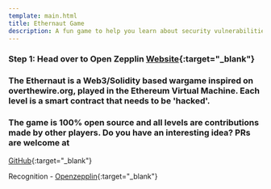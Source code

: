 ```yaml
---
template: main.html
title: Ethernaut Game
description: A fun game to help you learn about security vulnerabilities in solidity code.
---
```


### Step 1: Head over to Open Zepplin [Website](https://ethernaut.openzeppelin.com/){:target="\_blank"}

### The Ethernaut is a Web3/Solidity based wargame inspired on overthewire.org, played in the Ethereum Virtual Machine. Each level is a smart contract that needs to be 'hacked'.

### The game is 100% open source and all levels are contributions made by other players. Do you have an interesting idea? PRs are welcome at

[GitHub](https://github.com/OpenZeppelin/ethernaut){:target="\_blank"}

Recognition - [Openzepplin](https://openzeppelin.com/){:target="\_blank"}
